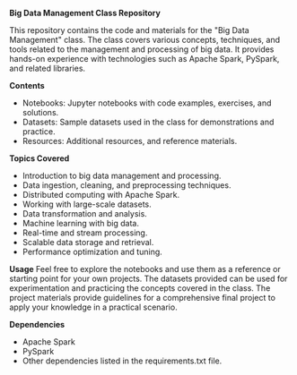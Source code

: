 **Big Data Management Class Repository**

This repository contains the code and materials for the "Big Data Management" class. The class covers various concepts, techniques, and tools related to the management and processing of big data. It provides hands-on experience with technologies such as Apache Spark, PySpark, and related libraries.

**Contents**
- Notebooks: Jupyter notebooks with code examples, exercises, and solutions.
- Datasets: Sample datasets used in the class for demonstrations and practice.
- Resources: Additional resources, and reference materials.

**Topics Covered**
- Introduction to big data management and processing.
- Data ingestion, cleaning, and preprocessing techniques.
- Distributed computing with Apache Spark.
- Working with large-scale datasets.
- Data transformation and analysis.
- Machine learning with big data.
- Real-time and stream processing.
- Scalable data storage and retrieval.
- Performance optimization and tuning.

**Usage**
Feel free to explore the notebooks and use them as a reference or starting point for your own projects. The datasets provided can be used for experimentation and practicing the concepts covered in the class. The project materials provide guidelines for a comprehensive final project to apply your knowledge in a practical scenario.

**Dependencies**
- Apache Spark
- PySpark
- Other dependencies listed in the requirements.txt file.
